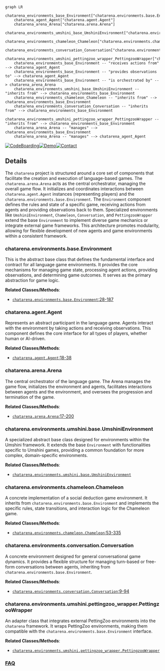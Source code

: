 ```mermaid
graph LR
    chatarena_environments_base_Environment["chatarena.environments.base.Environment"]
    chatarena_agent_Agent["chatarena.agent.Agent"]
    chatarena_arena_Arena["chatarena.arena.Arena"]
    chatarena_environments_umshini_base_UmshiniEnvironment["chatarena.environments.umshini.base.UmshiniEnvironment"]
    chatarena_environments_chameleon_Chameleon["chatarena.environments.chameleon.Chameleon"]
    chatarena_environments_conversation_Conversation["chatarena.environments.conversation.Conversation"]
    chatarena_environments_umshini_pettingzoo_wrapper_PettingzooWrapper["chatarena.environments.umshini.pettingzoo_wrapper.PettingzooWrapper"]
    chatarena_environments_base_Environment -- "receives actions from" --> chatarena_agent_Agent
    chatarena_environments_base_Environment -- "provides observations to" --> chatarena_agent_Agent
    chatarena_environments_base_Environment -- "is orchestrated by" --> chatarena_arena_Arena
    chatarena_environments_umshini_base_UmshiniEnvironment -- "inherits from" --> chatarena_environments_base_Environment
    chatarena_environments_chameleon_Chameleon -- "inherits from" --> chatarena_environments_base_Environment
    chatarena_environments_conversation_Conversation -- "inherits from" --> chatarena_environments_base_Environment
    chatarena_environments_umshini_pettingzoo_wrapper_PettingzooWrapper -- "inherits from" --> chatarena_environments_base_Environment
    chatarena_arena_Arena -- "manages" --> chatarena_environments_base_Environment
    chatarena_arena_Arena -- "manages" --> chatarena_agent_Agent
```

[![CodeBoarding](https://img.shields.io/badge/Generated%20by-CodeBoarding-9cf?style=flat-square)](https://github.com/CodeBoarding/GeneratedOnBoardings)[![Demo](https://img.shields.io/badge/Try%20our-Demo-blue?style=flat-square)](https://www.codeboarding.org/demo)[![Contact](https://img.shields.io/badge/Contact%20us%20-%20contact@codeboarding.org-lightgrey?style=flat-square)](mailto:contact@codeboarding.org)

## Details

The `chatarena` project is structured around a core set of components that facilitate the creation and execution of language-based games. The `chatarena.arena.Arena` acts as the central orchestrator, managing the overall game flow. It initializes and coordinates interactions between `chatarena.agent.Agent` instances (representing players) and the `chatarena.environments.base.Environment`. The `Environment` component defines the rules and state of a specific game, receiving actions from agents and providing observations back to them. Specialized environments like `UmshiniEnvironment`, `Chameleon`, `Conversation`, and `PettingzooWrapper` extend the base `Environment` to implement diverse game mechanics or integrate external game frameworks. This architecture promotes modularity, allowing for flexible development of new agents and game environments within a consistent framework.

### chatarena.environments.base.Environment
This is the abstract base class that defines the fundamental interface and contract for all language game environments. It provides the core mechanisms for managing game state, processing agent actions, providing observations, and determining game outcomes. It serves as the primary abstraction for game logic.


**Related Classes/Methods**:

- <a href="https://github.com/Farama-Foundation/chatarena/blob/main/chatarena/environments/base.py#L28-L187" target="_blank" rel="noopener noreferrer">`chatarena.environments.base.Environment`:28-187</a>


### chatarena.agent.Agent
Represents an abstract participant in the language game. Agents interact with the environment by taking actions and receiving observations. This component defines the core interface for all types of players, whether human or AI-driven.


**Related Classes/Methods**:

- <a href="https://github.com/Farama-Foundation/chatarena/blob/main/chatarena/agent.py#L18-L38" target="_blank" rel="noopener noreferrer">`chatarena.agent.Agent`:18-38</a>


### chatarena.arena.Arena
The central orchestrator of the language game. The Arena manages the game flow, initializes the environment and agents, facilitates interactions between agents and the environment, and oversees the progression and termination of the game.


**Related Classes/Methods**:

- <a href="https://github.com/Farama-Foundation/chatarena/blob/main/chatarena/arena.py#L17-L200" target="_blank" rel="noopener noreferrer">`chatarena.arena.Arena`:17-200</a>


### chatarena.environments.umshini.base.UmshiniEnvironment
A specialized abstract base class designed for environments within the Umshini framework. It extends the base `Environment` with functionalities specific to Umshini games, providing a common foundation for more complex, domain-specific environments.


**Related Classes/Methods**:

- <a href="https://github.com/Farama-Foundation/chatarena/blob/main/chatarena/environments/umshini/base.py" target="_blank" rel="noopener noreferrer">`chatarena.environments.umshini.base.UmshiniEnvironment`</a>


### chatarena.environments.chameleon.Chameleon
A concrete implementation of a social deduction game environment. It inherits from `chatarena.environments.base.Environment` and implements the specific rules, state transitions, and interaction logic for the Chameleon game.


**Related Classes/Methods**:

- <a href="https://github.com/Farama-Foundation/chatarena/blob/main/chatarena/environments/chameleon.py#L53-L335" target="_blank" rel="noopener noreferrer">`chatarena.environments.chameleon.Chameleon`:53-335</a>


### chatarena.environments.conversation.Conversation
A concrete environment designed for general conversational game dynamics. It provides a flexible structure for managing turn-based or free-form conversations between agents, inheriting from `chatarena.environments.base.Environment`.


**Related Classes/Methods**:

- <a href="https://github.com/Farama-Foundation/chatarena/blob/main/chatarena/environments/conversation.py#L9-L94" target="_blank" rel="noopener noreferrer">`chatarena.environments.conversation.Conversation`:9-94</a>


### chatarena.environments.umshini.pettingzoo_wrapper.PettingzooWrapper
An adapter class that integrates external PettingZoo environments into the `chatarena` framework. It wraps PettingZoo environments, making them compatible with the `chatarena.environments.base.Environment` interface.


**Related Classes/Methods**:

- <a href="https://github.com/Farama-Foundation/chatarena/blob/main/chatarena/environments/umshini/pettingzoo_wrapper.py" target="_blank" rel="noopener noreferrer">`chatarena.environments.umshini.pettingzoo_wrapper.PettingzooWrapper`</a>




### [FAQ](https://github.com/CodeBoarding/GeneratedOnBoardings/tree/main?tab=readme-ov-file#faq)